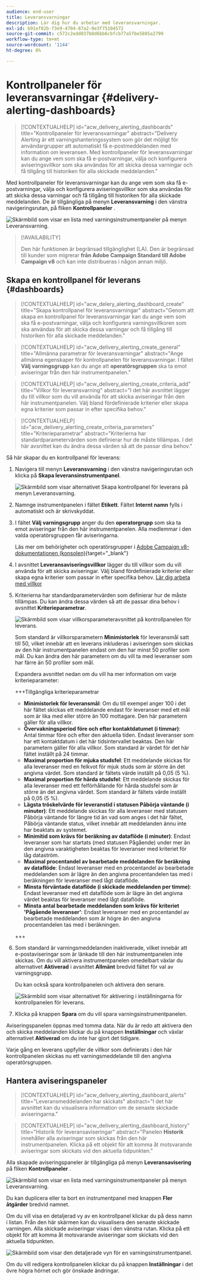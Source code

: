 ```yaml
---
audience: end-user
title: Leveransvarningar
description: Lär dig hur du arbetar med leveransvarningar.
exl-id: b91ef82b-f3e9-4704-87a2-0e3f75104572
source-git-commit: c572c2edd037b8d6bb6cbfcb77a5fbe5885a2799
workflow-type: tm+mt
source-wordcount: '1144'
ht-degree: 0%

---
```


# Kontrollpaneler för leveransvarningar {#delivery-alerting-dashboards}

>[!CONTEXTUALHELP]
>id="acw_delivery_alerting_dashboards"
>title="Kontrollpaneler för leveransvarningar"
>abstract="Delivery Alerting är ett varningshanteringssystem som gör det möjligt för användargrupper att automatiskt få e-postmeddelanden med information om leveransen. Med kontrollpaneler för leveransvarningar kan du ange vem som ska få e-postvarningar, välja och konfigurera aviseringsvillkor som ska användas för att skicka dessa varningar och få tillgång till historiken för alla skickade meddelanden."

Med kontrollpaneler för leveransvarningar kan du ange vem som ska få e-postvarningar, välja och konfigurera aviseringsvillkor som ska användas för att skicka dessa varningar och få tillgång till historiken för alla skickade meddelanden. De är tillgängliga på menyn **Leveransvarning** i den vänstra navigeringsrutan, på fliken **Kontrollpaneler** .

![Skärmbild som visar en lista med varningsinstrumentpaneler på menyn Leveransvarning.](assets/alerting-dashboard-list.png)

>[!AVAILABILITY]
>
>Den här funktionen är begränsad tillgänglighet (LA). Den är begränsad till kunder som migrerar **från Adobe Campaign Standard till Adobe Campaign v8** och kan inte distribueras i någon annan miljö.

## Skapa en kontrollpanel för leverans {#dashboards}

>[!CONTEXTUALHELP]
>id="acw_delery_alerting_dashboard_create"
>title="Skapa kontrollpanel för leveransvarningar"
>abstract="Genom att skapa en kontrollpanel för leveransvarningar kan du ange vem som ska få e-postvarningar, välja och konfigurera varningsvillkoren som ska användas för att skicka dessa varningar och få tillgång till historiken för alla skickade meddelanden."

>[!CONTEXTUALHELP]
>id="acw_delivery_alerting_create_general"
>title="Allmänna parametrar för leveransvarningar"
>abstract="Ange allmänna egenskaper för kontrollpanelen för leveransvarningar. I fältet **Välj varningsgrupp** kan du ange att **operatörsgruppen** ska ta emot aviseringar från den här instrumentpanelen."

>[!CONTEXTUALHELP]
>id="acw_delivery_alerting_create_criteria_add"
>title="Villkor för leveransvarning"
>abstract="I det här avsnittet lägger du till villkor som du vill använda för att skicka aviseringar från den här instrumentpanelen. Välj bland fördefinierade kriterier eller skapa egna kriterier som passar in efter specifika behov."

>[!CONTEXTUALHELP]
>id="acw_delivery_alerting_create_criteria_parameters"
>title="Kriterieparametrar"
>abstract="Kriterierna har standardparametervärden som definierar hur de måste tillämpas. I det här avsnittet kan du ändra dessa värden så att de passar dina behov."

Så här skapar du en kontrollpanel för leverans:

1. Navigera till menyn **Leveransvarning** i den vänstra navigeringsrutan och klicka på **Skapa leveransinstrumentpanel**.

   ![Skärmbild som visar alternativet Skapa kontrollpanel för leverans på menyn Leveransvarning.](assets/alerting-dashboard.png)

1. Namnge instrumentpanelen i fältet **Etikett**. Fältet **Internt namn** fylls i automatiskt och är skrivskyddat.

1. I fältet **Välj varningsgrupp** anger du den **operatorgrupp** som ska ta emot aviseringar från den här instrumentpanelen. Alla medlemmar i den valda operatörsgruppen får aviseringarna.

   Läs mer om behörigheter och operatörsgrupper i [Adobe Campaign v8-dokumentationen (konsolen)](https://experienceleague.adobe.com/en/docs/campaign/campaign-v8/admin/permissions/gs-permissions){target="_blank"}

1. I avsnittet **Leveransaviseringsvillkor** lägger du till villkor som du vill använda för att skicka aviseringar. Välj bland fördefinierade kriterier eller skapa egna kriterier som passar in efter specifika behov. [Lär dig arbeta med villkor](../msg/delivery-alerting-criteria.md)

1. Kriterierna har standardparametervärden som definierar hur de måste tillämpas. Du kan ändra dessa värden så att de passar dina behov i avsnittet **Kriterieparametrar**.

   ![Skärmbild som visar villkorsparameteravsnittet på kontrollpanelen för leverans.](assets/alerting-criteria-parameters.png)

   Som standard är villkorsparametern **Minimistorlek** för leveransmål satt till 50, vilket innebär att en leverans inkluderas i aviseringen som skickas av den här instrumentpanelen endast om den har minst 50 profiler som mål. Du kan ändra den här parametern om du vill ta med leveranser som har färre än 50 profiler som mål.

   Expandera avsnittet nedan om du vill ha mer information om varje kriterieparameter:

   +++Tillgängliga kriterieparametrar

   * **Minimistorlek för leveransmål**: Om du till exempel anger 100 i det här fältet skickas ett meddelande endast för leveranser med ett mål som är lika med eller större än 100 mottagare. Den här parametern gäller för alla villkor.
   * **Övervakningsperiod före och efter kontaktdatumet (i timmar)**: Antal timmar före och efter den aktuella tiden. Endast leveranser som har ett kontaktdatum i det här tidsintervallet beaktas. Den här parametern gäller för alla villkor. Som standard är värdet för det här fältet inställt på 24 timmar.
   * **Maximal proportion för mjuka studsfel**: Ett meddelande skickas för alla leveranser med en felkvot för mjuk studs som är större än det angivna värdet. Som standard är fältets värde inställt på 0,05 (5 %).
   * **Maximal proportion för hårda studsfel**: Ett meddelande skickas för alla leveranser med ett felförhållande för hårda studsfel som är större än det angivna värdet. Som standard är fältets värde inställt på 0,05 (5 %).
   * **Lägsta tröskelvärde för leveranstid i statusen Påbörja väntande (i minuter)**: Ett meddelande skickas för alla leveranser med statusen Påbörja väntande för längre tid än vad som anges i det här fältet, Påbörja väntande status, vilket innebär att meddelanden ännu inte har beaktats av systemet.
   * **Minimitid som krävs för beräkning av dataflöde (i minuter)**: Endast leveranser som har startats (med statusen Pågående) under mer än den angivna varaktigheten beaktas för leveranser med kriteriet för låg dataström.
   * **Maximal procentandel av bearbetade meddelanden för beräkning av dataflöde**: Endast leveranser med en procentandel av bearbetade meddelanden som är lägre än den angivna procentandelen tas med i beräkningen för leveranser med lågt dataflöde.
   * **Minsta förväntade dataflöde (i skickade meddelanden per timme)**: Endast leveranser med ett dataflöde som är lägre än det angivna värdet beaktas för leveranser med lågt dataflöde.
   * **Minsta antal bearbetade meddelanden som krävs för kriteriet &#39;Pågående leveranser&#39;**: Endast leveranser med en procentandel av bearbetade meddelanden som är högre än den angivna procentandelen tas med i beräkningen.

   +++

1. Som standard är varningsmeddelanden inaktiverade, vilket innebär att e-postaviseringar som är länkade till den här instrumentpanelen inte skickas. Om du vill aktivera instrumentpanelen omedelbart växlar du alternativet **Aktiverad** i avsnittet **Allmänt** bredvid fältet för val av varningsgrupp.

   Du kan också spara kontrollpanelen och aktivera den senare.

   ![Skärmbild som visar alternativet för aktivering i inställningarna för kontrollpanelen för leverans.](assets/alerting-dashboard-enable.png)

1. Klicka på knappen **Spara** om du vill spara varningsinstrumentpanelen.

Aviseringspanelen öppnas med tomma data. När du är redo att aktivera den och skicka meddelanden klickar du på knappen **Inställningar** och växlar alternativet **Aktiverad** om du inte har gjort det tidigare.

Varje gång en leverans uppfyller de villkor som definierats i den här kontrollpanelen skickas nu ett varningsmeddelande till den angivna operatörsgruppen.

## Hantera aviseringspaneler

>[!CONTEXTUALHELP]
>id="acw_delivery_alerting_dashboard_alerts"
>title="Leveransmeddelanden har skickats"
>abstract="I det här avsnittet kan du visualisera information om de senaste skickade aviseringarna."

>[!CONTEXTUALHELP]
>id="acw_delivery_alerting_dashboard_history"
>title="Historik för leveransaviseringar"
>abstract="Panelen **Historik** innehåller alla aviseringar som skickas från den här instrumentpanelen. Klicka på ett objekt för att komma åt motsvarande aviseringar som skickats vid den aktuella tidpunkten."

Alla skapade aviseringspaneler är tillgängliga på menyn **Leveransavisering** på fliken **Kontrollpaneler** .

![Skärmbild som visar en lista med varningsinstrumentpaneler på menyn Leveransvarning.](assets/alerting-dashboard-list.png)

Du kan duplicera eller ta bort en instrumentpanel med knappen **Fler åtgärder** bredvid namnet.

Om du vill visa en detaljerad vy av en kontrollpanel klickar du på dess namn i listan. Från den här skärmen kan du visualisera den senaste skickade varningen. Alla skickade aviseringar visas i den vänstra rutan. Klicka på ett objekt för att komma åt motsvarande aviseringar som skickats vid den aktuella tidpunkten.

![Skärmbild som visar den detaljerade vyn för en varningsinstrumentpanel.](assets/alerting-dashboard-details.png)

Om du vill redigera kontrollpanelen klickar du på knappen **Inställningar** i det övre högra hörnet och gör önskade ändringar.